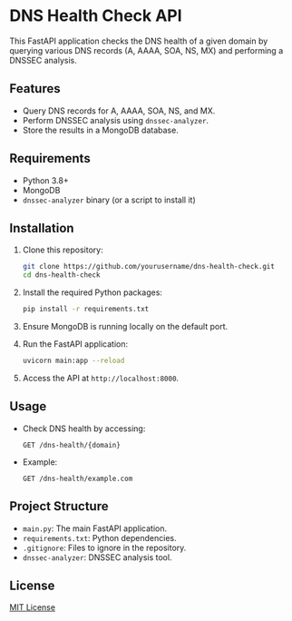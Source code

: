 # DNS Health Check API

This FastAPI application checks the DNS health of a given domain by querying various DNS records (A, AAAA, SOA, NS, MX) and performing a DNSSEC analysis.

## Features
- Query DNS records for A, AAAA, SOA, NS, and MX.
- Perform DNSSEC analysis using `dnssec-analyzer`.
- Store the results in a MongoDB database.

## Requirements
- Python 3.8+
- MongoDB
- `dnssec-analyzer` binary (or a script to install it)

## Installation

1. Clone this repository:
    ```sh
    git clone https://github.com/yourusername/dns-health-check.git
    cd dns-health-check
    ```

2. Install the required Python packages:
    ```sh
    pip install -r requirements.txt
    ```

3. Ensure MongoDB is running locally on the default port.

4. Run the FastAPI application:
    ```sh
    uvicorn main:app --reload
    ```

5. Access the API at `http://localhost:8000`.

## Usage

- Check DNS health by accessing:
    ```
    GET /dns-health/{domain}
    ```

- Example:
    ```
    GET /dns-health/example.com
    ```

## Project Structure

- `main.py`: The main FastAPI application.
- `requirements.txt`: Python dependencies.
- `.gitignore`: Files to ignore in the repository.
- `dnssec-analyzer`: DNSSEC analysis tool.

## License
[MIT License](LICENSE)
